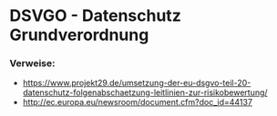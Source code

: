 # DSVGO - Datenschutz Grundverordnung 

### Verweise:

* https://www.projekt29.de/umsetzung-der-eu-dsgvo-teil-20-datenschutz-folgenabschaetzung-leitlinien-zur-risikobewertung/
* http://ec.europa.eu/newsroom/document.cfm?doc_id=44137